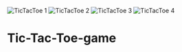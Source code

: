 ![TicTacToe 1](https://user-images.githubusercontent.com/107798073/218721826-ab053144-dd71-41a3-9d5e-5eaed952b5de.png)
![TicTacToe 2](https://user-images.githubusercontent.com/107798073/218721921-e7f3c686-88d1-4bd2-8bd9-6c387de2977b.png)
![TicTacToe 3](https://user-images.githubusercontent.com/107798073/218721989-0727c76d-11f8-4496-a0f0-b5cec6526bdd.png)
![TicTacToe 4](https://user-images.githubusercontent.com/107798073/218722027-4a651542-d793-4a8d-8cb6-8cd07abebd2a.png)
# Tic-Tac-Toe-game
